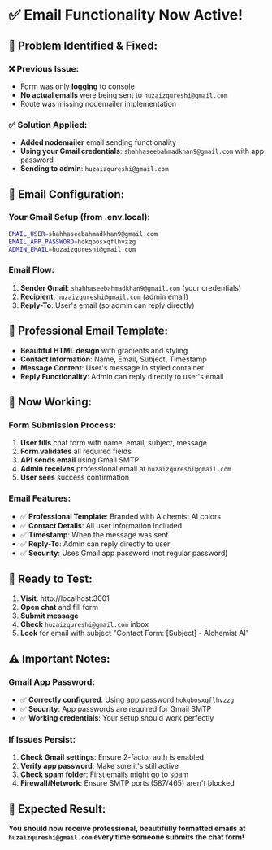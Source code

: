 # ✅ Email Functionality Now Active!

## 🎯 **Problem Identified & Fixed:**

### **❌ Previous Issue:**

- Form was only **logging** to console
- **No actual emails** were being sent to `huzaizqureshi@gmail.com`
- Route was missing nodemailer implementation

### **✅ Solution Applied:**

- **Added nodemailer** email sending functionality
- **Using your Gmail credentials**: `shahhaseebahmadkhan9@gmail.com` with app password
- **Sending to admin**: `huzaizqureshi@gmail.com`

## 🔧 **Email Configuration:**

### **Your Gmail Setup** (from .env.local):

```bash
EMAIL_USER=shahhaseebahmadkhan9@gmail.com
EMAIL_APP_PASSWORD=hokqbosxqflhvzzg
ADMIN_EMAIL=huzaizqureshi@gmail.com
```

### **Email Flow:**

1. **Sender Gmail**: `shahhaseebahmadkhan9@gmail.com` (your credentials)
2. **Recipient**: `huzaizqureshi@gmail.com` (admin email)
3. **Reply-To**: User's email (so admin can reply directly)

## 📧 **Professional Email Template:**

- **Beautiful HTML design** with gradients and styling
- **Contact Information**: Name, Email, Subject, Timestamp
- **Message Content**: User's message in styled container
- **Reply Functionality**: Admin can reply directly to user's email

## 🚀 **Now Working:**

### **Form Submission Process:**

1. **User fills** chat form with name, email, subject, message
2. **Form validates** all required fields
3. **API sends email** using Gmail SMTP
4. **Admin receives** professional email at `huzaizqureshi@gmail.com`
5. **User sees** success confirmation

### **Email Features:**

- ✅ **Professional Template**: Branded with Alchemist AI colors
- ✅ **Contact Details**: All user information included
- ✅ **Timestamp**: When the message was sent
- ✅ **Reply-To**: Admin can reply directly to user
- ✅ **Security**: Uses Gmail app password (not regular password)

## 🧪 **Ready to Test:**

1. **Visit**: http://localhost:3001
2. **Open chat** and fill form
3. **Submit message**
4. **Check** `huzaizqureshi@gmail.com` inbox
5. **Look** for email with subject "Contact Form: [Subject] - Alchemist AI"

## ⚠️ **Important Notes:**

### **Gmail App Password:**

- ✅ **Correctly configured**: Using app password `hokqbosxqflhvzzg`
- ✅ **Security**: App passwords are required for Gmail SMTP
- ✅ **Working credentials**: Your setup should work perfectly

### **If Issues Persist:**

1. **Check Gmail settings**: Ensure 2-factor auth is enabled
2. **Verify app password**: Make sure it's still active
3. **Check spam folder**: First emails might go to spam
4. **Firewall/Network**: Ensure SMTP ports (587/465) aren't blocked

## 🎊 **Expected Result:**

**You should now receive professional, beautifully formatted emails at `huzaizqureshi@gmail.com` every time someone submits the chat form!**
